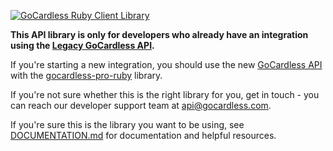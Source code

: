 [![GoCardless Ruby Client Library](https://s3-eu-west-1.amazonaws.com/gocardless/images/client-lib-headers/ruby-lib-header.png)](https://gocardless.com/docs?language=ruby)

__This API library is only for developers who already have an integration using the [Legacy GoCardless API](https://developer.gocardless.com/legacy).__

If you're starting a new integration, you should use the new [GoCardless API](https://developer.gocardless.com) with the [gocardless-pro-ruby](https://github.com/gocardless/gocardless-pro-ruby) library.

If you're not sure whether this is the right library for you, get in touch - you can reach our developer support team at <api@gocardless.com>.

If you're sure this is the library you want to be using, see [DOCUMENTATION.md](https://github.com/gocardless/gocardless-legacy-ruby/blob/master/DOCUMENTATION.md) for documentation and helpful resources.
